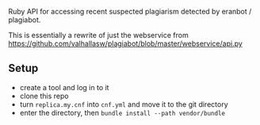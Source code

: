 Ruby API for accessing recent suspected plagiarism detected by eranbot / plagiabot.

This is essentially a rewrite of just the webservice from https://github.com/valhallasw/plagiabot/blob/master/webservice/api.py

## Setup

* create a tool and log in to it
* clone this repo
* turn `replica.my.cnf` into `cnf.yml` and move it to the git directory
* enter the directory, then `bundle install --path vendor/bundle`

